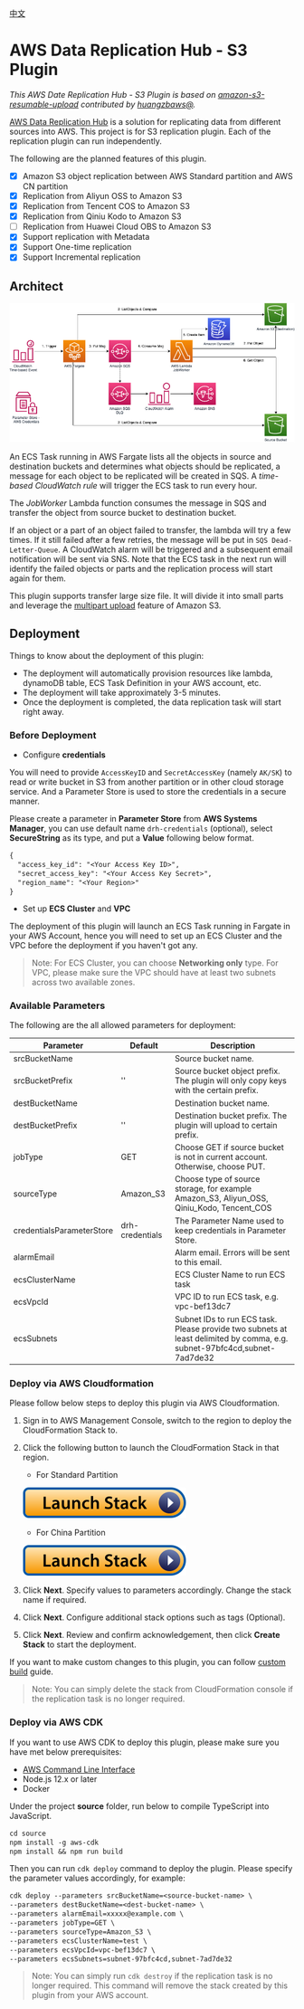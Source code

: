 
[中文](./README_CN.md)

# AWS Data Replication Hub - S3 Plugin

_This AWS Date Replication Hub - S3 Plugin is based on 
[amazon-s3-resumable-upload](https://github.com/aws-samples/amazon-s3-resumable-upload) contributed by
[huangzbaws@](https://github.com/huangzbaws)._

[AWS Data Replication Hub](https://github.com/aws-samples/aws-data-replication-hub) is a solution for replicating data from different sources into AWS. This project is for 
S3 replication plugin. Each of the replication plugin can run independently. 

The following are the planned features of this plugin.

- [x] Amazon S3 object replication between AWS Standard partition and AWS CN partition
- [x] Replication from Aliyun OSS to Amazon S3
- [x] Replication from Tencent COS to Amazon S3
- [x] Replication from Qiniu Kodo to Amazon S3
- [ ] Replication from Huawei Cloud OBS to Amazon S3
- [x] Support replication with Metadata
- [x] Support One-time replication
- [x] Support Incremental replication

## Architect

![S3 Plugin Architect](s3-plugin-architect.png)

An ECS Task running in AWS Fargate lists all the objects in source and destination buckets and determines what objects should be
replicated, a message for each object to be replicated will be created in SQS. A *time-based CloudWatch rule* will trigger the ECS task to run every hour.

The *JobWorker* Lambda function consumes the message in SQS and transfer the object from source bucket to destination 
bucket.

If an object or a part of an object failed to transfer, the lambda will try a few times. If it still failed after
a few retries, the message will be put in `SQS Dead-Letter-Queue`. A CloudWatch alarm will be triggered and a subsequent email notification will be sent via SNS. Note that the ECS task in the next run will identify the failed objects or parts and the replication process will start again for them.

This plugin supports transfer large size file. It will divide it into small parts and leverage the 
[multipart upload](https://docs.aws.amazon.com/AmazonS3/latest/dev/mpuoverview.html) feature of Amazon S3.


## Deployment

Things to know about the deployment of this plugin:

- The deployment will automatically provision resources like lambda, dynamoDB table, ECS Task Definition in your AWS account, etc.
- The deployment will take approximately 3-5 minutes.
- Once the deployment is completed, the data replication task will start right away.

###  Before Deployment

- Configure **credentials**

You will need to provide `AccessKeyID` and `SecretAccessKey` (namely `AK/SK`) to read or write bucket in S3 from another partition or in other cloud storage service. And a Parameter Store is used to store the credentials in a secure manner.

Please create a parameter in **Parameter Store** from **AWS Systems Manager**, you can use default name `drh-credentials` (optional), select **SecureString** as its type, and put a **Value** following below format.

```
{
  "access_key_id": "<Your Access Key ID>",
  "secret_access_key": "<Your Access Key Secret>",
  "region_name": "<Your Region>"
}
```

- Set up **ECS Cluster** and **VPC**

The deployment of this plugin will launch an ECS Task running in Fargate in your AWS Account, hence you will need to set up an ECS Cluster and the VPC before the deployment if you haven't got any. 

> Note: For ECS Cluster, you can choose **Networking only** type. For VPC, please make sure the VPC should have at least two subnets across two available zones.


### Available Parameters

The following are the all allowed parameters for deployment:

| Parameter                 | Default          | Description                                                                                                               |
|---------------------------|------------------|---------------------------------------------------------------------------------------------------------------------------|
| srcBucketName             | <requires input> | Source bucket name.                                                                                                       |
| srcBucketPrefix           | ''               | Source bucket object prefix. The plugin will only copy keys with the certain prefix.                                 |
| destBucketName            | <requires input> | Destination bucket name.                                                                                                  |
| destBucketPrefix          | ''               | Destination bucket prefix. The plugin will upload to certain prefix.                                                 |
| jobType                   | GET              | Choose GET if source bucket is not in current account. Otherwise, choose PUT.                                             |
| sourceType                | Amazon_S3        | Choose type of source storage, for example Amazon_S3, Aliyun_OSS, Qiniu_Kodo, Tencent_COS                                    |
| credentialsParameterStore | drh-credentials  | The Parameter Name used to keep credentials in Parameter Store.                                                           |
| alarmEmail                | <requires input> | Alarm email. Errors will be sent to this email.                                                                           |
| ecsClusterName            | <requires input> | ECS Cluster Name to run ECS task                                                                                          |
| ecsVpcId                  | <requires input> | VPC ID to run ECS task, e.g. vpc-bef13dc7                                                                                 |
| ecsSubnets                | <requires input> | Subnet IDs to run ECS task. Please provide two subnets at least delimited by comma, e.g. subnet-97bfc4cd,subnet-7ad7de32  |


### Deploy via AWS Cloudformation

Please follow below steps to deploy this plugin via AWS Cloudformation.

1. Sign in to AWS Management Console, switch to the region to deploy the CloudFormation Stack to.

1. Click the following button to launch the CloudFormation Stack in that region.

    - For Standard Partition

    [![Launch Stack](launch-stack.svg)](https://console.aws.amazon.com/cloudformation/home#/stacks/create/template?stackName=DataReplicationS3Stack&templateURL=https://aws-gcr-solutions.s3.amazonaws.com/Aws-data-replication-component-s3/v1.0.0/Aws-data-replication-component-s3.template)

    - For China Partition

    [![Launch Stack](launch-stack.svg)](https://console.amazonaws.cn/cloudformation/home#/stacks/create/template?stackName=DataReplicationS3Stack&templateURL=https://aws-gcr-solutions-cn-north-1.s3.amazonaws.com.cn/Aws-data-replication-component-s3/v1.0.0/Aws-data-replication-component-s3.template)
    
1. Click **Next**. Specify values to parameters accordingly. Change the stack name if required.

1. Click **Next**. Configure additional stack options such as tags (Optional). 

1. Click **Next**. Review and confirm acknowledgement,  then click **Create Stack** to start the deployment.

If you want to make custom changes to this plugin, you can follow [custom build](CUSTOM_BUILD.md) guide.

> Note: You can simply delete the stack from CloudFormation console if the replication task is no longer required.

### Deploy via AWS CDK

If you want to use AWS CDK to deploy this plugin, please make sure you have met below prerequisites:

* [AWS Command Line Interface](https://aws.amazon.com/cli/)
* Node.js 12.x or later
* Docker

Under the project **source** folder, run below to compile TypeScript into JavaScript. 

```
cd source
npm install -g aws-cdk
npm install && npm run build
```

Then you can run `cdk deploy` command to deploy the plugin. Please specify the parameter values accordingly, for example:

```
cdk deploy --parameters srcBucketName=<source-bucket-name> \
--parameters destBucketName=<dest-bucket-name> \
--parameters alarmEmail=xxxxx@example.com \
--parameters jobType=GET \
--parameters sourceType=Amazon_S3 \
--parameters ecsClusterName=test \
--parameters ecsVpcId=vpc-bef13dc7 \
--parameters ecsSubnets=subnet-97bfc4cd,subnet-7ad7de32
```

> Note: You can simply run `cdk destroy` if the replication task is no longer required. This command will remove the stack created by this plugin from your AWS account.
